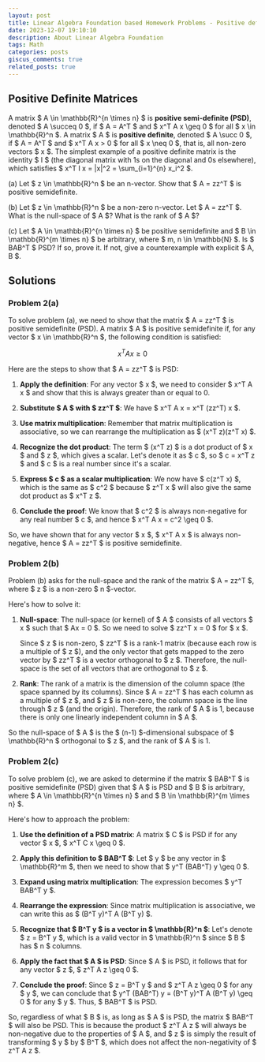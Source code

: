 ```yaml
---
layout: post
title: Linear Algebra Foundation based Homework Problems - Positive defnite matrices
date: 2023-12-07 19:10:10
description: About Linear Algebra Foundation
tags: Math
categories: posts
giscus_comments: true
related_posts: true
---
```


## Positive Definite Matrices

A matrix $ A \in \mathbb{R}^{n \times n} $ is **positive semi-definite (PSD)**, denoted $ A \succeq 0 $, if $ A = A^T $ and $ x^T A x \geq 0 $ for all $ x \in \mathbb{R}^n $. A matrix $ A $ is **positive definite**, denoted $ A \succ 0 $, if $ A = A^T $ and $ x^T A x > 0 $ for all $ x \neq 0 $, that is, all non-zero vectors $ x $. The simplest example of a positive definite matrix is the identity $ I $ (the diagonal matrix with 1s on the diagonal and 0s elsewhere), which satisfies $ x^T I x = \|x\|^2 = \sum_{i=1}^{n} x_i^2 $.

(a) Let $ z \in \mathbb{R}^n $ be an n-vector. Show that $ A = zz^T $ is positive semidefinite.

(b) Let $ z \in \mathbb{R}^n $ be a non-zero n-vector. Let $ A = zz^T $. What is the null-space of $ A $? What is the rank of $ A $?

(c) Let $ A \in \mathbb{R}^{n \times n} $ be positive semidefinite and $ B \in \mathbb{R}^{m \times n} $ be arbitrary, where $ m, n \in \mathbb{N} $. Is $ BAB^T $ PSD? If so, prove it. If not, give a counterexample with explicit $ A, B $.



## Solutions

### Problem 2(a)
To solve problem (a), we need to show that the matrix $ A = zz^T $ is positive semidefinite (PSD). A matrix $ A $ is positive semidefinite if, for any vector $ x \in \mathbb{R}^n $, the following condition is satisfied:

$$ x^T A x \geq 0 $$

Here are the steps to show that $ A = zz^T $ is PSD:

1. **Apply the definition**: For any vector $ x $, we need to consider $ x^T A x $ and show that this is always greater than or equal to 0.

2. **Substitute $ A $ with $ zz^T $**: We have $ x^T A x = x^T (zz^T) x $.

3. **Use matrix multiplication**: Remember that matrix multiplication is associative, so we can rearrange the multiplication as $ (x^T z)(z^T x) $.

4. **Recognize the dot product**: The term $ (x^T z) $ is a dot product of $ x $ and $ z $, which gives a scalar. Let's denote it as $ c $, so $ c = x^T z $ and $ c $ is a real number since it's a scalar.

5. **Express $ c $ as a scalar multiplication**: We now have $ c(z^T x) $, which is the same as $ c^2 $ because $ z^T x $ will also give the same dot product as $ x^T z $.

6. **Conclude the proof**: We know that $ c^2 $ is always non-negative for any real number $ c $, and hence $ x^T A x = c^2 \geq 0 $.

So, we have shown that for any vector $ x $, $ x^T A x $ is always non-negative, hence $ A = zz^T $ is positive semidefinite.

### Problem 2(b)

Problem (b) asks for the null-space and the rank of the matrix $ A = zz^T $, where $ z $ is a non-zero $ n $-vector.

Here's how to solve it:

1. **Null-space**: The null-space (or kernel) of $ A $ consists of all vectors $ x $ such that $ Ax = 0 $. So we need to solve $ zz^T x = 0 $ for $ x $.

   Since $ z $ is non-zero, $ zz^T $ is a rank-1 matrix (because each row is a multiple of $ z $), and the only vector that gets mapped to the zero vector by $ zz^T $ is a vector orthogonal to $ z $. Therefore, the null-space is the set of all vectors that are orthogonal to $ z $.

2. **Rank**: The rank of a matrix is the dimension of the column space (the space spanned by its columns). Since $ A = zz^T $ has each column as a multiple of $ z $, and $ z $ is non-zero, the column space is the line through $ z $ (and the origin). Therefore, the rank of $ A $ is 1, because there is only one linearly independent column in $ A $.

So the null-space of $ A $ is the $ (n-1) $-dimensional subspace of $ \mathbb{R}^n $ orthogonal to $ z $, and the rank of $ A $ is 1.

### Problem 2(c)

To solve problem (c), we are asked to determine if the matrix $ BAB^T $ is positive semidefinite (PSD) given that $ A $ is PSD and $ B $ is arbitrary, where $ A \in \mathbb{R}^{n \times n} $ and $ B \in \mathbb{R}^{m \times n} $.

Here's how to approach the problem:

1. **Use the definition of a PSD matrix**: A matrix $ C $ is PSD if for any vector $ x $, $ x^T C x \geq 0 $.

2. **Apply this definition to $ BAB^T $**: Let $ y $ be any vector in $ \mathbb{R}^m $, then we need to show that $ y^T (BAB^T) y \geq 0 $.

3. **Expand using matrix multiplication**: The expression becomes $ y^T BAB^T y $.

4. **Rearrange the expression**: Since matrix multiplication is associative, we can write this as $ (B^T y)^T A (B^T y) $.

5. **Recognize that $ B^T y $ is a vector in $ \mathbb{R}^n $**: Let's denote $ z = B^T y $, which is a valid vector in $ \mathbb{R}^n $ since $ B $ has $ n $ columns.

6. **Apply the fact that $ A $ is PSD**: Since $ A $ is PSD, it follows that for any vector $ z $, $ z^T A z \geq 0 $.

7. **Conclude the proof**: Since $ z = B^T y $ and $ z^T A z \geq 0 $ for any $ y $, we can conclude that $ y^T (BAB^T) y = (B^T y)^T A (B^T y) \geq 0 $ for any $ y $. Thus, $ BAB^T $ is PSD.

So, regardless of what $ B $ is, as long as $ A $ is PSD, the matrix $ BAB^T $ will also be PSD. This is because the product $ z^T A z $ will always be non-negative due to the properties of $ A $, and $ z $ is simply the result of transforming $ y $ by $ B^T $, which does not affect the non-negativity of $ z^T A z $.
